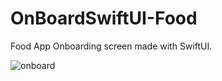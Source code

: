 # OnBoardSwiftUI-Food
Food App Onboarding screen made with SwiftUI.

![onboard](https://user-images.githubusercontent.com/70090469/145598048-eed6e7fd-d141-4d0b-9d83-8eb56cf31014.png)
